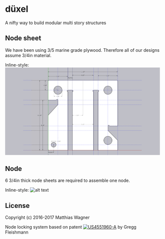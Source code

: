 # düxel
A nifty way to build modular multi story structures

## Node sheet
We have been using 3/5 marine grade plywood. Therefore all of our designs assume 3/4in material.

Inline-style: 
![alt text](https://github.com/hotelcaliforniabm/duxel/blob/master/node/3:4in%20plywood%20node%20sheet.jpg "Duxel Node Sheet")

## Node
6 3/4in thick node sheets are required to assemble one node.

Inline-style: 
![alt text](https://github.com/hotelcaliforniabm/duxel/blob/master/node/3:4in%20plywood%20node.jpg "Duxel Node")


## License
Copyright (c) 2016-2017 Matthias Wagner

Node locking system based on patent [![US4551960-A](https://www.google.com/patents/US4551960)](https://www.google.com/patents/US4551960) by Gregg Fleishmann
